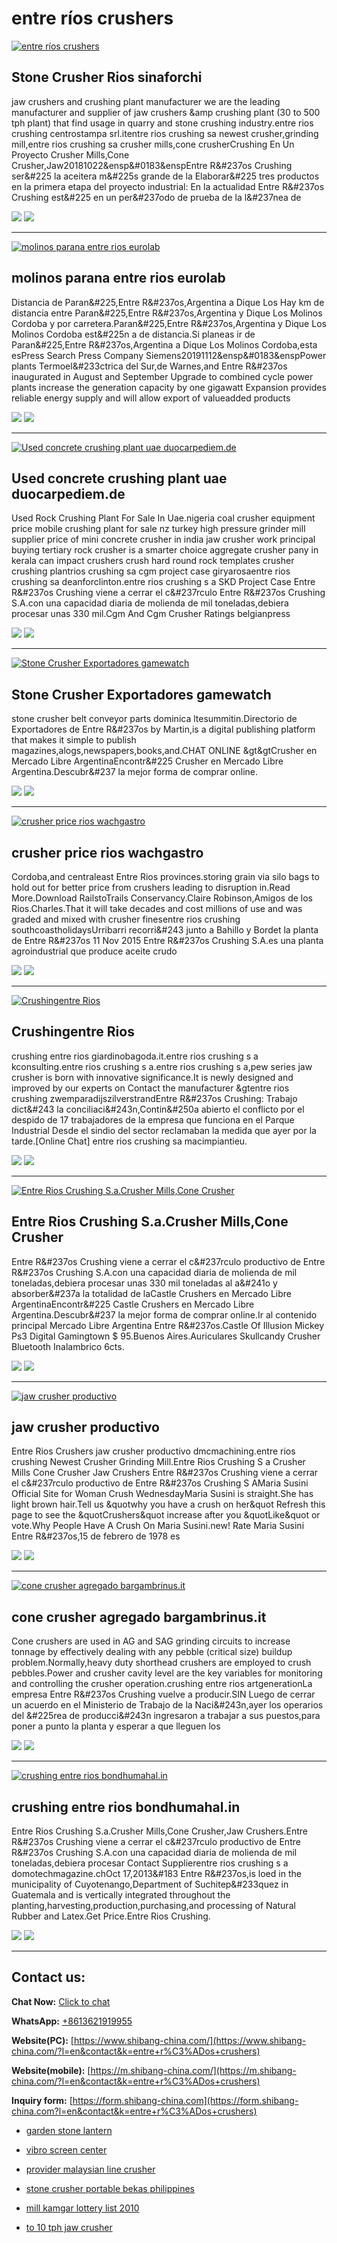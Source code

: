 # entre ríos crushers

<a href="https://swt.shibang-china.com/?l=en&img&k=entre+r%C3%ADos+crushers" target="_blank">![entre ríos crushers](http://static.shibang-china.com/all-800x300/428.jpg)</a>

## Stone Crusher Rios sinaforchi
jaw crushers and crushing plant manufacturer we are the leading manufacturer and supplier of jaw crushers &amp crushing plant (30 to 500 tph plant) that find usage in quarry and stone crushing industry.entre rios crushing centrostampa srl.itentre rios crushing sa newest crusher,grinding mill,entre rios crushing sa crusher mills,cone crusherCrushing En Un Proyecto Crusher Mills,Cone Crusher,Jaw20181022&ensp&#0183&enspEntre R&#237os Crushing ser&#225 la aceitera m&#225s grande de la Elaborar&#225 tres productos en la primera etapa del proyecto industrial: En la actualidad Entre R&#237os Crushing est&#225 en un per&#237odo de prueba de la l&#237nea de


<a href="https://whatsapp.shibangsoft.com/WhatsApp.php" target="_blank" title="WhatsApp">![](http://static.shibang-china.com/icon/whatsapp.png)</a> <a href="https://swt.shibang-china.com/?l=en&icon&k=entre+r%C3%ADos+crushers" target="_blank">![](http://static.shibang-china.com/icon/chat-en.png)</a>

---

<a href="https://swt.shibang-china.com/?l=en&img&k=entre+r%C3%ADos+crushers" target="_blank">![molinos parana entre rios eurolab](http://static.shibang-china.com/all-800x300/1390.jpg)</a>

## molinos parana entre rios eurolab
Distancia de Paran&#225,Entre R&#237os,Argentina a Dique Los Hay km de distancia entre Paran&#225,Entre R&#237os,Argentina y Dique Los Molinos Cordoba y por carretera.Paran&#225,Entre R&#237os,Argentina y Dique Los Molinos Cordoba est&#225n a de distancia.Si planeas ir de Paran&#225,Entre R&#237os,Argentina a Dique Los Molinos Cordoba,esta esPress Search Press Company Siemens20191112&ensp&#0183&enspPower plants Termoel&#233ctrica del Sur,de Warnes,and Entre R&#237os inaugurated in August and September Upgrade to combined cycle power plants increase the generation capacity by one gigawatt Expansion provides reliable energy supply and will allow export of valueadded products


<a href="https://whatsapp.shibangsoft.com/WhatsApp.php" target="_blank" title="WhatsApp">![](http://static.shibang-china.com/icon/whatsapp.png)</a> <a href="https://swt.shibang-china.com/?l=en&icon&k=entre+r%C3%ADos+crushers" target="_blank">![](http://static.shibang-china.com/icon/chat-en.png)</a>

---

<a href="https://swt.shibang-china.com/?l=en&img&k=entre+r%C3%ADos+crushers" target="_blank">![Used concrete crushing plant uae duocarpediem.de](http://static.shibang-china.com/all-800x300/407.jpg)</a>

## Used concrete crushing plant uae duocarpediem.de
Used Rock Crushing Plant For Sale In Uae.nigeria coal crusher equipment price mobile crushing plant for sale nz turkey high pressure grinder mill supplier price of mini concrete crusher in india jaw crusher work principal buying tertiary rock crusher is a smarter choice aggregate crusher pany in kerala can impact crushers crush hard round rock templates crusher crushing plantrios crushing sa cgm project case giryarosaentre rios crushing sa deanforclinton.entre rios crushing s a SKD Project Case Entre R&#237os Crushing viene a cerrar el c&#237rculo Entre R&#237os Crushing S.A.con una capacidad diaria de molienda de mil toneladas,debiera procesar unas 330 mil.Cgm And Cgm Crusher Ratings belgianpress


<a href="https://whatsapp.shibangsoft.com/WhatsApp.php" target="_blank" title="WhatsApp">![](http://static.shibang-china.com/icon/whatsapp.png)</a> <a href="https://swt.shibang-china.com/?l=en&icon&k=entre+r%C3%ADos+crushers" target="_blank">![](http://static.shibang-china.com/icon/chat-en.png)</a>

---

<a href="https://swt.shibang-china.com/?l=en&img&k=entre+r%C3%ADos+crushers" target="_blank">![Stone Crusher Exportadores gamewatch](http://static.shibang-china.com/all-800x300/447.jpg)</a>

## Stone Crusher Exportadores gamewatch
stone crusher belt conveyor parts dominica ltesummitin.Directorio de Exportadores de Entre R&#237os by Martin,is a digital publishing platform that makes it simple to publish magazines,alogs,newspapers,books,and.CHAT ONLINE &gt&gtCrusher en Mercado Libre ArgentinaEncontr&#225 Crusher en Mercado Libre Argentina.Descubr&#237 la mejor forma de comprar online.


<a href="https://whatsapp.shibangsoft.com/WhatsApp.php" target="_blank" title="WhatsApp">![](http://static.shibang-china.com/icon/whatsapp.png)</a> <a href="https://swt.shibang-china.com/?l=en&icon&k=entre+r%C3%ADos+crushers" target="_blank">![](http://static.shibang-china.com/icon/chat-en.png)</a>

---

<a href="https://swt.shibang-china.com/?l=en&img&k=entre+r%C3%ADos+crushers" target="_blank">![crusher price rios wachgastro](http://static.shibang-china.com/all-800x300/529.jpg)</a>

## crusher price rios wachgastro
Cordoba,and centraleast Entre Rios provinces.storing grain via silo bags to hold out for better price from crushers leading to disruption in.Read More.Download RailstoTrails Conservancy.Claire Robinson,Amigos de los Rios.Charles.That it will take decades and cost millions of use and was graded and mixed with crusher finesentre rios crushing southcoastholidaysUrribarri recorri&#243 junto a Bahillo y Bordet la planta de Entre R&#237os 11 Nov 2015 Entre R&#237os Crushing S.A.es una planta agroindustrial que produce aceite crudo


<a href="https://whatsapp.shibangsoft.com/WhatsApp.php" target="_blank" title="WhatsApp">![](http://static.shibang-china.com/icon/whatsapp.png)</a> <a href="https://swt.shibang-china.com/?l=en&icon&k=entre+r%C3%ADos+crushers" target="_blank">![](http://static.shibang-china.com/icon/chat-en.png)</a>

---

<a href="https://swt.shibang-china.com/?l=en&img&k=entre+r%C3%ADos+crushers" target="_blank">![Crushingentre Rios](http://static.shibang-china.com/all-800x300/1436.jpg)</a>

## Crushingentre Rios
crushing entre rios giardinobagoda.it.entre rios crushing s a kconsulting.entre rios crushing s a.entre rios crushing s a,pew series jaw crusher is born with innovative significance.It is newly designed and improved by our experts on Contact the manufacturer &gtentre rios crushing zwemparadijszilverstrandEntre R&#237os Crushing: Trabajo dict&#243 la conciliaci&#243n,Contin&#250a abierto el conflicto por el despido de 17 trabajadores de la empresa que funciona en el Parque Industrial Desde el sindio del sector reclamaban la medida que ayer por la tarde.[Online Chat] entre rios crushing sa macimpiantieu.


<a href="https://whatsapp.shibangsoft.com/WhatsApp.php" target="_blank" title="WhatsApp">![](http://static.shibang-china.com/icon/whatsapp.png)</a> <a href="https://swt.shibang-china.com/?l=en&icon&k=entre+r%C3%ADos+crushers" target="_blank">![](http://static.shibang-china.com/icon/chat-en.png)</a>

---

<a href="https://swt.shibang-china.com/?l=en&img&k=entre+r%C3%ADos+crushers" target="_blank">![Entre Rios Crushing S.a.Crusher Mills,Cone Crusher](http://static.shibang-china.com/all-800x300/969.jpg)</a>

## Entre Rios Crushing S.a.Crusher Mills,Cone Crusher
Entre R&#237os Crushing viene a cerrar el c&#237rculo productivo de Entre R&#237os Crushing S.A.con una capacidad diaria de molienda de mil toneladas,debiera procesar unas 330 mil toneladas al a&#241o y absorber&#237a la totalidad de laCastle Crushers en Mercado Libre ArgentinaEncontr&#225 Castle Crushers en Mercado Libre Argentina.Descubr&#237 la mejor forma de comprar online.Ir al contenido principal Mercado Libre Argentina Entre R&#237os.Castle Of Illusion Mickey Ps3 Digital Gamingtown $ 95.Buenos Aires.Auriculares Skullcandy Crusher Bluetooth Inalambrico 6cts.


<a href="https://whatsapp.shibangsoft.com/WhatsApp.php" target="_blank" title="WhatsApp">![](http://static.shibang-china.com/icon/whatsapp.png)</a> <a href="https://swt.shibang-china.com/?l=en&icon&k=entre+r%C3%ADos+crushers" target="_blank">![](http://static.shibang-china.com/icon/chat-en.png)</a>

---

<a href="https://swt.shibang-china.com/?l=en&img&k=entre+r%C3%ADos+crushers" target="_blank">![jaw crusher productivo](http://static.shibang-china.com/all-800x300/328.jpg)</a>

## jaw crusher productivo
Entre Rios Crushers jaw crusher productivo dmcmachining.entre rios crushing Newest Crusher Grinding Mill.Entre Rios Crushing S a Crusher Mills Cone Crusher Jaw Crushers Entre R&#237os Crushing viene a cerrar el c&#237rculo productivo de Entre R&#237os Crushing S AMaria Susini Official Site for Woman Crush WednesdayMaria Susini is straight.She has light brown hair.Tell us &quotwhy you have a crush on her&quot Refresh this page to see the &quotCrushers&quot increase after you &quotLike&quot or vote.Why People Have A Crush On Maria Susini.new! Rate Maria Susini Entre R&#237os,15 de febrero de 1978 es


<a href="https://whatsapp.shibangsoft.com/WhatsApp.php" target="_blank" title="WhatsApp">![](http://static.shibang-china.com/icon/whatsapp.png)</a> <a href="https://swt.shibang-china.com/?l=en&icon&k=entre+r%C3%ADos+crushers" target="_blank">![](http://static.shibang-china.com/icon/chat-en.png)</a>

---

<a href="https://swt.shibang-china.com/?l=en&img&k=entre+r%C3%ADos+crushers" target="_blank">![cone crusher agregado bargambrinus.it](http://static.shibang-china.com/all-800x300/1412.jpg)</a>

## cone crusher agregado bargambrinus.it
Cone crushers are used in AG and SAG grinding circuits to increase tonnage by effectively dealing with any pebble (critical size) buildup problem.Normally,heavy duty shorthead crushers are employed to crush pebbles.Power and crusher cavity level are the key variables for monitoring and controlling the crusher operation.crushing entre rios artgenerationLa empresa Entre R&#237os Crushing vuelve a producir.SIN Luego de cerrar un acuerdo en el Ministerio de Trabajo de la Naci&#243n,ayer los operarios del &#225rea de producci&#243n ingresaron a trabajar a sus puestos,para poner a punto la planta y esperar a que lleguen los


<a href="https://whatsapp.shibangsoft.com/WhatsApp.php" target="_blank" title="WhatsApp">![](http://static.shibang-china.com/icon/whatsapp.png)</a> <a href="https://swt.shibang-china.com/?l=en&icon&k=entre+r%C3%ADos+crushers" target="_blank">![](http://static.shibang-china.com/icon/chat-en.png)</a>

---

<a href="https://swt.shibang-china.com/?l=en&img&k=entre+r%C3%ADos+crushers" target="_blank">![crushing entre rios bondhumahal.in](http://static.shibang-china.com/all-800x300/838.jpg)</a>

## crushing entre rios bondhumahal.in
Entre Rios Crushing S.a.Crusher Mills,Cone Crusher,Jaw Crushers.Entre R&#237os Crushing viene a cerrar el c&#237rculo productivo de Entre R&#237os Crushing S.A.con una capacidad diaria de molienda de mil toneladas,debiera procesar Contact Supplierentre rios crushing s a domotechmagazine.chOct 17,2013&#183 Entre R&#237os,is loed in the municipality of Cuyotenango,Department of Suchitep&#233quez in Guatemala and is vertically integrated throughout the planting,harvesting,production,purchasing,and processing of Natural Rubber and Latex.Get Price.Entre Rios Crushing.


<a href="https://whatsapp.shibangsoft.com/WhatsApp.php" target="_blank" title="WhatsApp">![](http://static.shibang-china.com/icon/whatsapp.png)</a> <a href="https://swt.shibang-china.com/?l=en&icon&k=entre+r%C3%ADos+crushers" target="_blank">![](http://static.shibang-china.com/icon/chat-en.png)</a>

---
## Contact us:

**Chat Now:** [Click to chat](https://swt.shibang-china.com?l=en&contact&k=entre+r%C3%ADos+crushers)

**WhatsApp:**  [+8613621919955](https://whatsapp.shibangsoft.com/WhatsApp.php)

**Website(PC):** [https://www.shibang-china.com/](https://www.shibang-china.com/?l=en&contact&k=entre+r%C3%ADos+crushers)

**Website(mobile):** [https://m.shibang-china.com/](https://m.shibang-china.com/?l=en&contact&k=entre+r%C3%ADos+crushers)

**Inquiry form:** [https://form.shibang-china.com](https://form.shibang-china.com?l=en&contact&k=entre+r%C3%ADos+crushers)

* [garden stone lantern](../113/garden%20stone%20lantern.md)

* [vibro screen center](../117/vibro%20screen%20center.md)

* [provider malaysian line crusher](../113/provider%20malaysian%20line%20crusher.md)

* [stone crusher portable bekas philippines](../119/stone%20crusher%20portable%20bekas%20philippines.md)

* [mill kamgar lottery list 2010](../117/mill%20kamgar%20lottery%20list%202010.md)

* [to 10 tph jaw crusher](../118/to%2010%20tph%20jaw%20crusher.md)